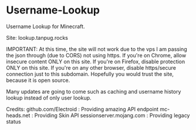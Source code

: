 # Username-Lookup
Username Lookup for Minecraft.

Site: lookup.tanpug.rocks

IMPORTANT: At this time, the site will not work due to the vps I am passing the json through (due to CORS) not using https. If you're on Chrome, allow insecure content ONLY on this site. If you're on Firefox, disable protection ONLY on this site. If you're on any other browser, disable https/secure connection just to this subdomain. Hopefully you would trust the site, because it is open source.

Many updates are going to come such as caching and username history lookup instead of only user lookup.

Credits: github.com/Electroid : Providing amazing API endpoint
         mc-heads.net : Providing Skin API
         sessionserver.mojang.com : Providing legacy status
